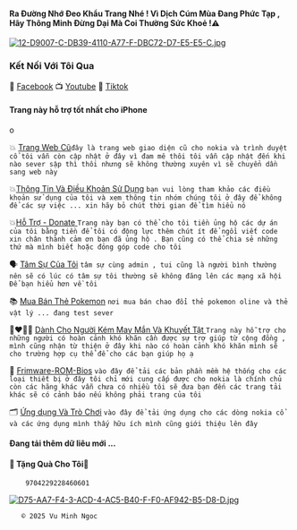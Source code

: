 #### Ra Đường Nhớ Đeo Khẩu Trang Nhé ! Vì Dịch Cúm Mùa Đang Phức Tạp , Hãy Thông Minh Đừng Dại Mà Coi Thường Sức Khoẻ !⚠️

[![12-D9007-C-DB39-4110-A77-F-DBC72-D7-E5-E5-C.jpg](https://i.postimg.cc/BvbY03Nz/12-D9007-C-DB39-4110-A77-F-DBC72-D7-E5-E5-C.jpg)](https://postimg.cc/3yMCXPsj)

### Kết Nối Với Tôi Qua
🧩 [Facebook](https://www.facebook.com/share/ndTFfxYv341qvp2u/?mibextid=LQQJ4d)
📺 [Youtube](https://youtube.com/@vmnit?si=6dEH_U5U6u3dkWKH)
👾 [Tiktok](https://www.tiktok.com/@vuminhngoc113?_t=8poWrP6S3M8&_r=1)


#### Trang này hỗ trợ tốt nhất cho iPhone 



o

   💥 [Trang Web Cũ](http://vmnit.mobie.in)`đây là trang web giao diện cũ cho nokia và trình duyệt cổ tôi vẫn còn cập nhật ở đây vì đam mê thôi tôi vẫn cập nhật đến khi nào sever sập thì thôi nhưng sẽ không thường xuyên vì sẽ chuyển dần sang web này  `



💥[Thông Tin Và Điều Khoản Sử Dụng](https://github.com/vuminhngocpt/Tam-su-cua-toi/blob/main/README.md) `bạn vui lòng tham khảo các điều khoản sử dụng của tôi và xem thông tin nhóm chúng tôi ở đây để không để các sự việc ... xin hãy bỏ chút thời gian để tìm hiểu nó`


💥[Hỗ Trợ - Donate ](https://github.com/vuminhngocpt/Donate-Ung-ho-Admin) 
`Trang này bạn có thể cho tôi tiền ủng hộ các dự án của tôi bằng tiền để tôi có động lực thêm chút ít để ngồi viết code xin chân thành cảm ơn bạn đã ủng hộ . Bạn cũng có thể chia sẻ những thứ mà mình biết hoặc đóng góp code cho tôi`


 🗣 [Tâm Sự Của Tôi](https://github.com/vuminhngocpt/gioithieivetoi) `tâm sự cùng admin , tui cũng là người bình thường nên sẽ có lúc có tâm sự tôi thường sẽ không đăng lên các mạng xã hội Để bạn hiểu hơn về tôi `

📚 [Mua Bán Thẻ Pokemon](test)
`nơi mua bán chao đổi thẻ pokemon oline và thẻ vật lý ... đang test sever `


👩‍❤️‍💋‍👩 [Dành Cho Người Kém May Mắn Và Khuyết Tật ](https://github.com/vuminhngocpt/Danh-cho-nguoi-khuyet-tat) `Trang này hỗ trợ cho những người có hoàn cảnh khó khăn cần được sự trợ giúp từ cộng đồng , mình cũng nhận từ thiện ở đây khi nào có hoàn cảnh khó khăn mình sẽ cho trường hợp cụ thể để cho các bạn giúp họ ạ `


💽 [Frimware-ROM-Bios](https://github.com/vuminhngocpt/Up-rom/blob/main/README.md) `vào đây để tải các bản phần mềm hệ thống cho các loại thiết bị ở đây tôi chỉ mới cung cấp được cho nokia là chính chủ còn các hãng khác vẫn chưa có nhiều tôi sẽ đưa bạn đến các trang tải khác sẽ có cảnh báo nếu không phải trang của tôi`


🗂️ [Ứng dụng Và Trò Chơi](https://github.com/vuminhngocpt/Ungdungs60/blob/main/README.md) `vào đây để tải ứng dụng cho các dòng nokia cổ và các ứng dụng mình thấy hữu ích mình cũng giới thiệu lên đây`



#### Đang tải thêm dữ liêu mới ...

        
####     🎁 Tặng Quà Cho Tôi🧧
        9704229228460601￼ 
[![D75-AA7-F4-3-ACD-4-AC5-B40-F-F0-AF942-B5-D8-D.jpg](https://i.postimg.cc/s2PHrLnF/D75-AA7-F4-3-ACD-4-AC5-B40-F-F0-AF942-B5-D8-D.jpg)](https://postimg.cc/nszGK3bT)



       © 2025 Vu Minh Ngoc
